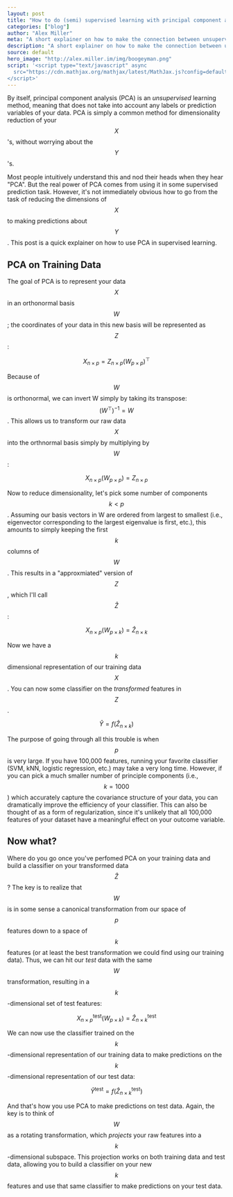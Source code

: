 ```yaml
---
layout: post
title: "How to do (semi) supervised learning with principal component analysis (PCA)"
categories: ["blog"]
author: "Alex Miller"
meta: "A short explainer on how to make the connection between unsupervised and supervised machin learninng methods using PCA."
description: "A short explainer on how to make the connection between unsupervised and supervised machine learninng methods using PCA."
source: default
hero_image: "http://alex.miller.im/img/boogeyman.png"
script: '<script type="text/javascript" async
  src="https://cdn.mathjax.org/mathjax/latest/MathJax.js?config=default">
</script>'
---
```


By itself, principal component analysis (PCA) is an _unsupervised_ learning method, meaning that does not take into account any labels or prediction variables of your data. PCA is simply a common method for dimensionality reduction of your $$X$$'s, without worrying about the $$Y$$'s.

Most people intuitively understand this and nod their heads when they hear "PCA". But the real power of PCA comes from using it in some supervised prediction task. However, it's not immediately obvious how to go from the task of reducing the dimensions of $$X$$ to making predictions about $$Y$$. This post is a quick explainer on how to use PCA in supervised learning.

## PCA on Training Data
The goal of PCA is to represent your data $$X$$ in an orthonormal basis $$W$$; the coordinates of your data in this new basis will be represented as $$Z$$:

$$X_{n\times p} = Z_{n \times p}(W_{p \times p})^\top$$

Because of $$W$$ is orthonormal, we can invert W simply by taking its transpose: $$(W^\top)^{-1} = W$$. This allows us to transform our raw data $$X$$ into the orthnormal basis simply by multiplying by $$W$$:

$$X_{n\times p}(W_{p \times p}) = Z_{n \times p}$$


Now to reduce dimensionality, let's pick some number of components $$k < p$$. Assuming our basis vectors in W are ordered from largest to smallest (i.e., eigenvector corresponding to the largest eigenvalue is first, etc.), this amounts to simply keeping the first $$k$$ columns of $$W$$. This results in a "approxmiated" version of $$Z$$, which I'll call $$\hat{Z}$$:

$$X_{n\times p}(W_{p \times k}) = \hat{Z}_{n \times k}$$

Now we have a $$k$$ dimensional representation of our training data $$X$$. You can now some classifier on the _transformed_ features in $$Z$$. 

$$\hat{Y} = f(\hat{Z}_{n \times k})$$

The purpose of going through all this trouble is when $$p$$ is very large. If you have 100,000 features, running your favorite classifier (SVM, kNN, logistic regression, etc.) may take a very long time. However, if you can pick a much smaller number of principle components (i.e., $$k=1000$$) which accurately capture the covariance structure of your data, you can dramatically improve the efficiency of your classifier. This can also be thought of as a form of regularization, since it's unlikely that all 100,000 features of your dataset have a meaningful effect on your outcome variable. 

## Now what?
Where do you go once you've perfomed PCA on your training data and build a classifier on your transformed data $$\hat{Z}$$? The key is to realize that $$W$$ is in some sense a canonical transformation from our space of $$p$$ features down to a space of $$k$$ features (or at least the best transformation we could find using our training data). Thus, we can hit our _test_ data with the same $$W$$ transformation, resulting in a $$k$$-dimensional set of test features:

$$X^{\text{test}}_{n\times p}(W_{p \times k}) = \hat{Z}^{\text{test}}_{n \times k}$$

We can now use the classifier trained on the $$k$$-dimensional representation of our training data to make predictions on the $$k$$-dimensional representation of our test data:

$$\hat{Y}^{\text{test}} = f(\hat{Z}^{\text{test}}_{n \times k})$$

And that's how you use PCA to make predictions on test data. Again, the key is to think of $$W$$ as a rotating transformation, which _projects_ your raw features into a $$k$$-dimensional subspace. This projection works on both training data and test data, allowing you to build a classifier on your new $$k$$ features and use that same classifier to make predictions on your test data.


